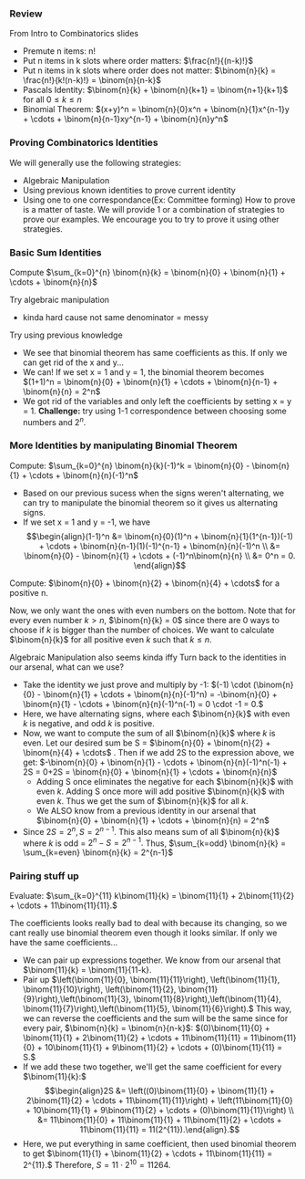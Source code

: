 ### Review
From Intro to Combinatorics slides
- Premute n items: n!
- Put n items in k slots where order matters: $\frac{n!}{(n-k)!}$
- Put n items in k slots where order does not matter: $\binom{n}{k} = \frac{n!}{k!(n-k)!} = \binom{n}{n-k}$
- Pascals Identity: $\binom{n}{k} + \binom{n}{k+1} = \binom{n+1}{k+1}$ for all $0 \le k \le n$
- Binomial Theorem: $(x+y)^n = \binom{n}{0}x^n + \binom{n}{1}x^{n-1}y + \cdots + \binom{n}{n-1}xy^{n-1} + \binom{n}{n}y^n$


### Proving Combinatorics Identities
We will generally use the following strategies:
- Algebraic Manipulation
- Using previous known identities to prove current identity
- Using one to one correspondance(Ex: Committee forming) 
How to prove is a matter of taste. We will provide 1 or a combination of strategies to prove our examples. We encourage you to try to prove it using other strategies.

### Basic Sum Identities
Compute $\sum_{k=0}^{n} \binom{n}{k} = \binom{n}{0} + \binom{n}{1} + \cdots + \binom{n}{n}$

Try algebraic manipulation
- kinda hard cause not same denominator = messy

Try using previous knowledge
- We see that binomial theorem has same coefficients as this. If only we can get rid of the x and y...
- We can! If we set x = 1 and y = 1, the binomial theorem becomes $(1+1)^n = \binom{n}{0} + \binom{n}{1} + \cdots + \binom{n}{n-1} + \binom{n}{n} = 2^n$
- We got rid of the variables and only left the coefficients by setting x = y = 1.
**Challenge:** try using 1-1 correspondence between choosing some numbers and $2^n$.

### More Identities by manipulating Binomial Theorem
Compute: $\sum_{k=0}^{n} \binom{n}{k}(-1)^k = \binom{n}{0} - \binom{n}{1} + \cdots + \binom{n}{n}(-1)^n$

- Based on our previous sucess when the signs weren't alternating, we can try to manipulate the binomial theorem so it gives us alternating signs.
- If we set x = 1 and y = -1, we have 
	$$\begin{align}(1-1)^n &= \binom{n}{0}(1)^n + \binom{n}{1}(1^{n-1})(-1) + \cdots + \binom{n}{n-1}(1)(-1)^{n-1} + \binom{n}{n}(-1)^n \\ &= \binom{n}{0} - \binom{n}{1} + \cdots + (-1)^n\binom{n}{n} \\ &= 0^n = 0. \end{align}$$

Compute: $\binom{n}{0} + \binom{n}{2} + \binom{n}{4} + \cdots$ for a positive n.

Now, we only want the ones with even numbers on the bottom. Note that for every even number $k > n$, $\binom{n}{k} = 0$ since there are 0 ways to choose if $k$ is bigger than the number of choices.
We want to calculate $\binom{n}{k}$ for all positive even $k$ such that $k \le n$.

Algebraic Manipulation also seems kinda iffy 
Turn back to the identities in our arsenal, what can we use?
- Take the identity we just prove and multiply by -1: $(-1) \cdot (\binom{n}{0} - \binom{n}{1} + \cdots + \binom{n}{n}(-1)^n) = -\binom{n}{0} + \binom{n}{1} - \cdots + \binom{n}{n}(-1)^n(-1) = 0 \cdot -1 = 0.$
- Here, we have alternating signs, where each $\binom{n}{k}$ with even $k$ is negative, and odd $k$ is positive.
- Now, we want to compute the sum of all $\binom{n}{k}$ where $k$ is even. Let our desired sum be S = $\binom{n}{0} + \binom{n}{2} + \binom{n}{4} + \cdots$ . Then if we add 2S to the expression above, we get: $-\binom{n}{0} + \binom{n}{1} - \cdots + \binom{n}{n}(-1)^n(-1) + 2S = 0+2S = \binom{n}{0} + \binom{n}{1} + \cdots + \binom{n}{n}$
	- Adding S once eliminates the negative for each $\binom{n}{k}$ with even $k$. Adding S once more will add positive $\binom{n}{k}$ with even $k$. Thus we get the sum of $\binom{n}{k}$ for all $k$.
	- We ALSO know from a previous identity in our arsenal that $\binom{n}{0} + \binom{n}{1} + \cdots + \binom{n}{n} = 2^n$
- Since $2S = 2^n, S = 2^{n-1}.$ This also means sum of all $\binom{n}{k}$ where $k$ is odd = $2^n - S = 2^{n-1}.$
Thus, $\sum_{k=odd} \binom{n}{k} = \sum_{k=even} \binom{n}{k} = 2^{n-1}$ 
### Pairing stuff up

Evaluate: $\sum_{k=0}^{11} k\binom{11}{k} = \binom{11}{1} + 2\binom{11}{2} + \cdots + 11\binom{11}{11}.$

The coefficients looks really bad to deal with because its changing, so we cant really use binomial theorem even though it looks similar.
If only we have the same coefficients...
- We can pair up expressions together. We know from our arsenal that $\binom{11}{k} = \binom{11}{11-k}.
- Pair up $\left(\binom{11}{0}, \binom{11}{11}\right), \left(\binom{11}{1}, \binom{11}{10}\right), \left(\binom{11}{2}, \binom{11}{9}\right),\left(\binom{11}{3}, \binom{11}{8}\right),\left(\binom{11}{4}, \binom{11}{7}\right),\left(\binom{11}{5}, \binom{11}{6}\right).$ This way, we can reverse the coefficients and the sum will be the same since for every pair, $\binom{n}{k} = \binom{n}{n-k}$: $(0)\binom{11}{0} + \binom{11}{1} + 2\binom{11}{2} + \cdots + 11\binom{11}{11} = 11\binom{11}{0} + 10\binom{11}{1} + 9\binom{11}{2} + \cdots + (0)\binom{11}{11} = S.$
- If we add these two together, we'll get the same coefficient for every $\binom{11}{k}:$ 
$$\begin{align}2S &= \left((0)\binom{11}{0} + \binom{11}{1} + 2\binom{11}{2} + \cdots + 11\binom{11}{11}\right) + \left(11\binom{11}{0} + 10\binom{11}{1} + 9\binom{11}{2} + \cdots + (0)\binom{11}{11}\right) \\ &= 11\binom{11}{0} + 11\binom{11}{1} + 11\binom{11}{2} + \cdots + 11\binom{11}{11} = 11(2^{11}).\end{align}.$$
- Here, we put everything in same coefficient, then used binomial theorem to get $\binom{11}{1} + \binom{11}{2} + \cdots + 11\binom{11}{11} = 2^{11}.$
Therefore, $S = 11 \cdot 2^{10} = 11264.$
